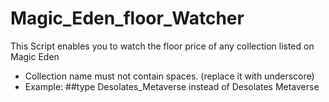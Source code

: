 # Magic_Eden_floor_Watcher
 This Script enables you to watch the floor price of any collection listed on Magic Eden
- Collection name must not contain spaces. (replace it with underscore)
- Example:
##type Desolates_Metaverse instead of Desolates Metaverse
